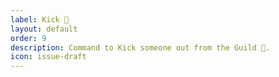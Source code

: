 ```yaml
---
label: Kick 👟
layout: default
order: 9
description: Command to Kick someone out from the Guild 👟.
icon: issue-draft
---
```

